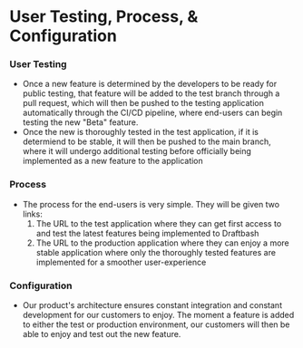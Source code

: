# User Testing, Process, & Configuration

### User Testing
- Once a new feature is determined by the developers to be ready for public testing, that feature will be added to the test branch through a pull request, which will then be pushed to the testing application automatically through the CI/CD pipeline, where end-users can begin testing the new "Beta" feature.
- Once the new is thoroughly tested in the test application, if it is determiend to be stable, it will then be pushed to the main branch, where it will undergo additional testing before officially being implemented as a new feature to the application

### Process
- The process for the end-users is very simple. They will be given two links:
  1. The URL to the test application where they can get first access to and test the latest features being implemented to Draftbash
  2. The URL to the production application where they can enjoy a more stable application where only the thoroughly tested features are implemented for a smoother user-experience

### Configuration
- Our product's architecture ensures constant integration and constant development for our customers to enjoy. The moment a feature is added to either the test or production environment, our customers will then be able to enjoy and test out the new feature.
